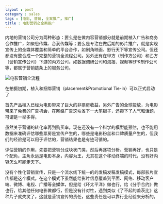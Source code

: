 ```yaml
---
layout : post
category : sales
tags : [电影, 营销, 全案推广, 推广]
title : 电影营销之全案推广
---
```


内地的营销公司分为两种形态：要么是在做内容营销部分就是前期植入广告和商务合作推广，如聚思传媒、合润传媒等；要么是专注在做后期的影片推广，就是实现宣传上的全媒体覆盖和简单的平台合作，如剧角映画、影行天下等宣传公司。但还都没有整合成一个完整的营销全流程公司。另外还有在甲方（制作方公司）和乙方（营销宣传公司）下游的丙方公司，如数据调研公司和海报、视频等EPK制作公司等，都属于营销链条上的服务公司。

![电影营销全流程](http://samrain.qiniudn.com/电影营销全流程.png)

在拍摄初期，植入和捆绑营销（placement&Promotional Tie-in）可以正式启动了

首先产品植入已经为电影带来了巨大的非票房收益，另外广告的全球投放，为电影带来了免费的广告机会，在网络广告这块省下一大笔银子，还攒下了人气和话题，可谓是一举多得。

虽然关于营销的转化率再到购买率，现在还没有一个科学的模型能预估，也不能用数据来准确评估哪些票房是宣传产生的，哪些是电影粉丝和口碑质量产生的，但我们的经验是可以用于评估的，营销结果也是有迹可循的。

评估营销的作用，先要把营销分成块状门类，然后再逐项分析。营销再好，也只是个配角，主角永远是电影本身，内容为王，尤其在这个移动终端的时代，没有好内容怎么可能走天下。

没有个性化营销宣传，只是一个流水线下统一的的发稿发稿发稿模式，每部影片宣传都是这个模式，在这个模式下虽然能给影片信息覆盖到平面、网络、移动客户端、微博、电视、广播等全媒体，但是给《环太平洋》做也行，给《分手合约》做也行，给其他任何电影做都行，但是没有针对性，遇到类似《了不起的盖茨比》这种片子就失灵了，这就是营销宣传的责任，这些责任是可以靠行业经验来分析的。
